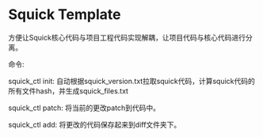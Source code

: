 # Squick Template

方便让Squick核心代码与项目工程代码实现解耦，让项目代码与核心代码进行分离。



命令:

squick_ctl init: 自动根据squick_version.txt拉取squick代码，计算squick代码的所有文件hash，并生成squick_files.txt

squick_ctl patch: 将当前的更改patch到代码中。

squick_ctl add: 将更改的代码保存起来到diff文件夹下。

